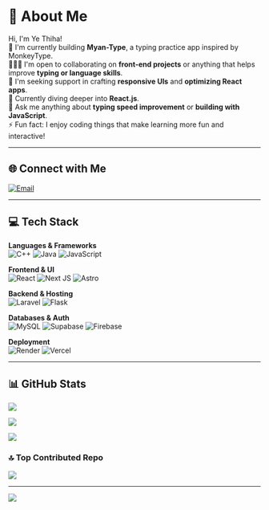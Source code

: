 # 💫 About Me

Hi, I'm Ye Thiha!  
📡 I'm currently building **Myan-Type**, a typing practice app inspired by MonkeyType.  
🧑‍🤝‍🧑 I'm open to collaborating on **front-end projects** or anything that helps improve **typing or language skills**.  
🤝 I'm seeking support in crafting **responsive UIs** and **optimizing React apps**.  
🌱 Currently diving deeper into **React.js**.  
💬 Ask me anything about **typing speed improvement** or **building with JavaScript**.  
⚡ Fun fact: I enjoy coding things that make learning more fun and interactive!

---

## 🌐 Connect with Me

[![Email](https://img.shields.io/badge/Email-D14836?style=for-the-badge&logo=gmail&logoColor=white)](mailto:yethihahtun1494@gmail.com)

---

## 💻 Tech Stack

**Languages & Frameworks**  
![C++](https://img.shields.io/badge/C++-00599C?style=for-the-badge&logo=c%2B%2B&logoColor=white)
![Java](https://img.shields.io/badge/Java-ED8B00?style=for-the-badge&logo=java&logoColor=white)
![JavaScript](https://img.shields.io/badge/JavaScript-F7DF1E?style=for-the-badge&logo=javascript&logoColor=black)

**Frontend & UI**  
![React](https://img.shields.io/badge/React-20232A?style=for-the-badge&logo=react&logoColor=61DAFB)
![Next JS](https://img.shields.io/badge/Next.js-black?style=for-the-badge&logo=next.js&logoColor=white)
![Astro](https://img.shields.io/badge/Astro-2C2052?style=for-the-badge&logo=astro&logoColor=white)

**Backend & Hosting**  
![Laravel](https://img.shields.io/badge/Laravel-FF2D20?style=for-the-badge&logo=laravel&logoColor=white)
![Flask](https://img.shields.io/badge/Flask-000?style=for-the-badge&logo=flask&logoColor=white)

**Databases & Auth**  
![MySQL](https://img.shields.io/badge/MySQL-4479A1?style=for-the-badge&logo=mysql&logoColor=white)
![Supabase](https://img.shields.io/badge/Supabase-3ECF8E?style=for-the-badge&logo=supabase&logoColor=white)
![Firebase](https://img.shields.io/badge/Firebase-FFCA28?style=for-the-badge&logo=firebase&logoColor=black)

**Deployment**  
![Render](https://img.shields.io/badge/Render-46E3B7?style=for-the-badge&logo=render&logoColor=white)
![Vercel](https://img.shields.io/badge/Vercel-000000?style=for-the-badge&logo=vercel&logoColor=white)

---

## 📊 GitHub Stats

![](https://github-readme-stats.vercel.app/api?username=Ye-Thiha84&theme=highcontrast&hide_border=false&include_all_commits=true&count_private=false)

![](https://nirzak-streak-stats.vercel.app/?user=Ye-Thiha84&theme=highcontrast&hide_border=false)

![](https://github-readme-stats.vercel.app/api/top-langs/?username=Ye-Thiha84&theme=highcontrast&hide_border=false&layout=compact)

### 🔝 Top Contributed Repo

![](https://github-contributor-stats.vercel.app/api?username=Ye-Thiha84&limit=5&theme=dark&combine_all_yearly_contributions=true)

---

[![](https://visitcount.itsvg.in/api?id=Ye-Thiha84&icon=0&color=0)](https://visitcount.itsvg.in)

<!-- Proudly created with GPRM ( https://gprm.itsvg.in ) -->
